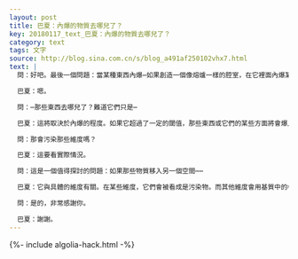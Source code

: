 ```yaml
---
layout: post
title: 巴夏：內爆的物質去哪兒了？
key: 20180117_text_巴夏：內爆的物質去哪兒了？
category: text
tags: 文字
source: http://blog.sina.com.cn/s/blog_a491af250102vhx7.html
text: |
  問：好吧。最後一個問題：當某種東西內爆⋯如果創造一個像熔爐一樣的腔室，在它裡面內爆某些東西⋯

  巴夏：嗯。

  問：⋯那些東西去哪兒了？難道它們只是⋯

  巴夏：這將取決於內爆的程度。如果它超過了一定的閾值，那些東西或它們的某些方面將會爆入其他維度。

  問：那會污染那些維度嗎？

  巴夏：這要看實際情況。

  問：這是一個值得探討的問題：如果那些物質移入另一個空間⋯⋯

  巴夏：它與具體的維度有關。在某些維度，它們會被看成是污染物。而其他維度會用基質中的框架，把進入的東西轉換成對那個維度有用的東西。這樣，它們就不會被看作污染物，而是可用的原料。這取決於它們可能爆入的維度的轉換能力。你懂了嗎？

  問：是的，非常感謝你。

  巴夏：謝謝。
---
```


{%- include algolia-hack.html -%}

